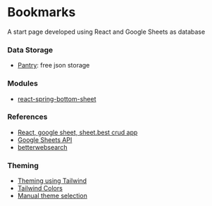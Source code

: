 # Bookmarks

A start page developed using React and Google Sheets as database

### Data Storage

- [Pantry](https://getpantry.cloud/): free json storage

### Modules

- [react-spring-bottom-sheet](https://github.com/stipsan/react-spring-bottom-sheet)

### References

- [React, google sheet, sheet.best crud app ](https://github.com/itsmefarhan/react-google-sheet-crud)
- [Google Sheets API](https://blog.logrocket.com/build-crud-api-using-google-sheets-api/)
- [betterwebsearch](https://www.betterwebsearch.com/)

### Theming

- [Theming using Tailwind](https://blog.logrocket.com/theming-react-components-tailwind-css/)
- [Tailwind Colors](https://tailwindcss.com/docs/customizing-colors#color-palette-reference)
- [Manual theme selection](https://tailwindcss.com/docs/dark-mode#toggling-dark-mode-manually)
